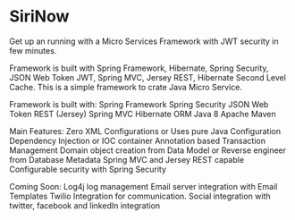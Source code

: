 # SiriNow
Get up an running with a Micro Services Framework with JWT security in few minutes.

Framework is built with Spring Framework, Hibernate, Spring Security, JSON Web Token JWT, Spring MVC, Jersey REST, Hibernate Second Level Cache.
This is a simple framework to crate Java Micro Service.

Framework is built with:
Spring Framework
Spring Security
JSON Web Token
REST (Jersey)
Spring MVC
Hibernate ORM
Java 8
Apache Maven

Main Features:
Zero XML Configurations or Uses pure Java Configuration
Dependency Injection or IOC container
Annotation based Transaction Management
Domain object creation from Data Model or Reverse engineer from Database Metadata
Spring MVC and Jersey REST capable
Configurable security with Spring Security

Coming Soon:
Log4j log management
Email server integration with Email Templates
Twilio Integration for communication.
Social integration with twitter, facebook and linkedIn integration

